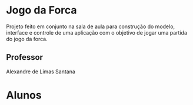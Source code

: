 # Jogo da Forca

Projeto feito em conjunto na sala de aula para construção do modelo, interface e controle de uma aplicação com o objetivo de jogar uma partida do jogo da forca.

## Professor
Alexandre de Limas Santana

# Alunos